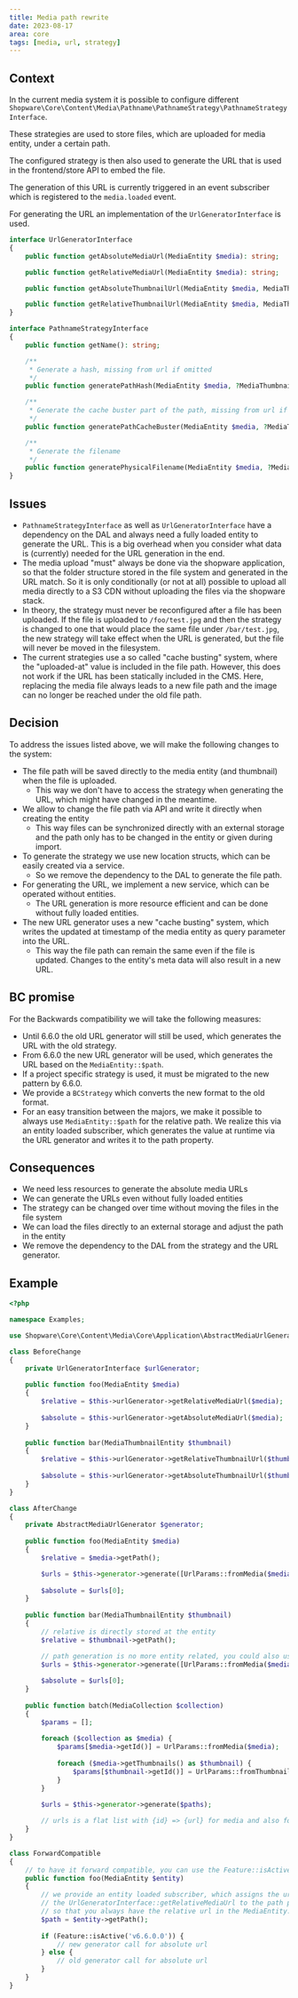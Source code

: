 ```yaml
---
title: Media path rewrite
date: 2023-08-17
area: core
tags: [media, url, strategy]
---
```


## Context
In the current media system it is possible to configure different `Shopware\Core\Content\Media\Pathname\PathnameStrategy\PathnameStrategyInterface`.

These strategies are used to store files, which are uploaded for media entity, under a certain path.

The configured strategy is then also used to generate the URL that is used in the frontend/store API to embed the file.

The generation of this URL is currently triggered in an event subscriber which is registered to the `media.loaded` event.

For generating the URL an implementation of the `UrlGeneratorInterface` is used.
```php
interface UrlGeneratorInterface
{
    public function getAbsoluteMediaUrl(MediaEntity $media): string;

    public function getRelativeMediaUrl(MediaEntity $media): string;

    public function getAbsoluteThumbnailUrl(MediaEntity $media, MediaThumbnailEntity $thumbnail): string;

    public function getRelativeThumbnailUrl(MediaEntity $media, MediaThumbnailEntity $thumbnail): string;
}

interface PathnameStrategyInterface
{
    public function getName(): string;

    /**
     * Generate a hash, missing from url if omitted
     */
    public function generatePathHash(MediaEntity $media, ?MediaThumbnailEntity $thumbnail = null): ?string;

    /**
     * Generate the cache buster part of the path, missing from url if omitted
     */
    public function generatePathCacheBuster(MediaEntity $media, ?MediaThumbnailEntity $thumbnail = null): ?string;

    /**
     * Generate the filename
     */
    public function generatePhysicalFilename(MediaEntity $media, ?MediaThumbnailEntity $thumbnail = null): string;
}
```

## Issues

* `PathnameStrategyInterface` as well as `UrlGeneratorInterface` have a dependency on the DAL and always need a fully loaded entity to generate the URL. This is a big overhead when you consider what data is (currently) needed for the URL generation in the end.
* The media upload "must" always be done via the shopware application, so that the folder structure stored in the file system and generated in the URL match. So it is only conditionally (or not at all) possible to upload all media directly to a S3 CDN without uploading the files via the shopware stack.
* In theory, the strategy must never be reconfigured after a file has been uploaded. If the file is uploaded to `/foo/test.jpg` and then the strategy is changed to one that would place the same file under `/bar/test.jpg`, the new strategy will take effect when the URL is generated, but the file will never be moved in the filesystem.
* The current strategies use a so called "cache busting" system, where the "uploaded-at" value is included in the file path. However, this does not work if the URL has been statically included in the CMS. Here, replacing the media file always leads to a new file path and the image can no longer be reached under the old file path.

## Decision
To address the issues listed above, we will make the following changes to the system:

- The file path will be saved directly to the media entity (and thumbnail) when the file is uploaded.
    - This way we don't have to access the strategy when generating the URL, which might have changed in the meantime.
- We allow to change the file path via API and write it directly when creating the entity
    - This way files can be synchronized directly with an external storage and the path only has to be changed in the entity or given during import.
- To generate the strategy we use new location structs, which can be easily created via a service.
    - So we remove the dependency to the DAL to generate the file path.
- For generating the URL, we implement a new service, which can be operated without entities.
    - The URL generation is more resource efficient and can be done without fully loaded entities.
- The new URL generator uses a new "cache busting" system, which writes the updated at timestamp of the media entity as query parameter into the URL.
    - This way the file path can remain the same even if the file is updated. Changes to the entity's meta data will also result in a new URL.
    
## BC promise

For the Backwards compatibility we will take the following measures:

- Until 6.6.0 the old URL generator will still be used, which generates the URL with the old strategy.
- From 6.6.0 the new URL generator will be used, which generates the URL based on the `MediaEntity::$path`.
- If a project specific strategy is used, it must be migrated to the new pattern by 6.6.0.
- We provide a `BCStrategy` which converts the new format to the old format.
- For an easy transition between the majors, we make it possible to always use `MediaEntity::$path` for the relative path. We realize this via an entity loaded subscriber, which generates the value at runtime via the URL generator and writes it to the path property.

## Consequences

- We need less resources to generate the absolute media URLs
- We can generate the URLs even without fully loaded entities
- The strategy can be changed over time without moving the files in the file system
- We can load the files directly to an external storage and adjust the path in the entity
- We remove the dependency to the DAL from the strategy and the URL generator.

## Example

```php
<?php 

namespace Examples;

use Shopware\Core\Content\Media\Core\Application\AbstractMediaUrlGenerator;use Shopware\Core\Content\Media\Core\Params\UrlParams;use Shopware\Core\Content\Media\MediaCollection;use Shopware\Core\Content\Media\MediaEntity;use Shopware\Core\Content\Media\Pathname\UrlGeneratorInterface;

class BeforeChange
{
    private UrlGeneratorInterface $urlGenerator;
    
    public function foo(MediaEntity $media) 
    {
        $relative = $this->urlGenerator->getRelativeMediaUrl($media);
        
        $absolute = $this->urlGenerator->getAbsoluteMediaUrl($media);
    }
    
    public function bar(MediaThumbnailEntity $thumbnail) 
    {
        $relative = $this->urlGenerator->getRelativeThumbnailUrl($thumbnail);
        
        $absolute = $this->urlGenerator->getAbsoluteThumbnailUrl($thumbnail);
    }
}

class AfterChange
{
    private AbstractMediaUrlGenerator $generator;
    
    public function foo(MediaEntity $media) 
    {
        $relative = $media->getPath();

        $urls = $this->generator->generate([UrlParams::fromMedia($media)]);
        
        $absolute = $urls[0];
    }
    
    public function bar(MediaThumbnailEntity $thumbnail) 
    {
        // relative is directly stored at the entity
        $relative = $thumbnail->getPath();

        // path generation is no more entity related, you could also use partial entity loading and you can also call it in batch, see below
        $urls = $this->generator->generate([UrlParams::fromMedia($media)]);
        
        $absolute = $urls[0];
    }
    
    public function batch(MediaCollection $collection) 
    {
        $params = [];
        
        foreach ($collection as $media) {
            $params[$media->getId()] = UrlParams::fromMedia($media);
            
            foreach ($media->getThumbnails() as $thumbnail) {
                $params[$thumbnail->getId()] = UrlParams::fromThumbnail($thumbnail);
            }
        }
        
        $urls = $this->generator->generate($paths);

        // urls is a flat list with {id} => {url} for media and also for thumbnails        
    }
}

class ForwardCompatible
{
    // to have it forward compatible, you can use the Feature::isActive('v6.6.0.0') function
    public function foo(MediaEntity $entity) 
    {
        // we provide an entity loaded subscriber, which assigns the url of
        // the UrlGeneratorInterface::getRelativeMediaUrl to the path property till 6.6
        // so that you always have the relative url in the MediaEntity::path proprerty 
        $path = $entity->getPath();
        
        if (Feature::isActive('v6.6.0.0')) {
            // new generator call for absolute url
        } else {
            // old generator call for absolute url
        }
    }
}
```
